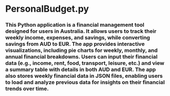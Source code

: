 # PersonalBudget.py
### This Python application is a financial management tool designed for users in Australia. It allows users to track their weekly income, expenses, and savings, while converting savings from AUD to EUR. The app provides interactive visualizations, including pie charts for weekly, monthly, and annual financial breakdowns. Users can input their financial data (e.g., income, rent, food, transport, leisure, etc.) and view a summary table with details in both AUD and EUR. The app also stores weekly financial data in JSON files, enabling users to load and analyze previous data for insights on their financial trends over time.

